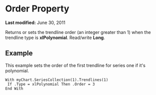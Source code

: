 
# Order Property

 **Last modified:** June 30, 2011

Returns or sets the trendline order (an integer greater than 1) when the trendline type is  **xlPolynomial**. Read/write  **Long**.

## Example

This example sets the order of the first trendline for series one if it's polynomial.


```
With myChart.SeriesCollection(1).Trendlines(1) 
 If .Type = xlPolynomial Then .Order = 3 
End With
```

